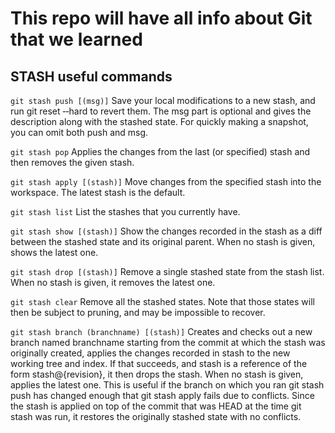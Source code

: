 # This repo will have all info about Git that we learned
## STASH useful commands

`git stash push [(msg)]`
Save your local modifications to a new stash, and run git reset ‑‑hard to revert them. The msg part is optional and gives the description along with the stashed state. For quickly making a snapshot, you can omit both push and msg.

`git stash pop`
Applies the changes from the last (or specified) stash and then removes the given stash.

`git stash apply [(stash)]`
Move changes from the specified stash into the workspace. The latest stash is the default.

`git stash list`
List the stashes that you currently have.

`git stash show [(stash)]`
Show the changes recorded in the stash as a diff between the stashed state and its original parent. When no stash is given, shows the latest one.

`git stash drop [(stash)]`
Remove a single stashed state from the stash list. When no stash is given, it removes the latest one.

`git stash clear`
Remove all the stashed states. Note that those states will then be subject to pruning, and may be impossible to recover.


`git stash branch (branchname) [(stash)]`
Creates and checks out a new branch named branchname starting from the commit at which the stash was originally created, applies the changes recorded in stash to the new working tree and index.
If that succeeds, and stash is a reference of the form stash@{revision}, it then drops the stash. When no stash is given, applies the latest one.
This is useful if the branch on which you ran git stash push has changed enough that git stash apply fails due to conflicts. Since the stash is applied on top of the commit that was HEAD at the time git stash was run, it restores the originally stashed state with no conflicts.
